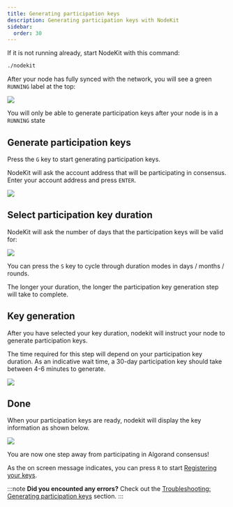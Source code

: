 ```yaml
---
title: Generating participation keys
description: Generating participation keys with NodeKit
sidebar:
  order: 30
---
```


If it is not running already, start NodeKit with this command:

```bash
./nodekit
```

After your node has fully synced with the network, you will see a green `RUNNING` label at the top:

![](/assets/nodekit-state-running.png)

You will only be able to generate participation keys after your node is in a `RUNNING` state

## Generate participation keys

Press the `G` key to start generating participation keys.

NodeKit will ask the account address that will be participating in consensus. Enter your account address and press `ENTER`.

![](/assets/nodekit-partkey-gen-1.png)

## Select participation key duration

NodeKit will ask the number of days that the participation keys will be valid for:

![](/assets/nodekit-partkey-gen-2.png)

You can press the `S` key to cycle through duration modes in days / months / rounds.

The longer your duration, the longer the participation key generation step will take to complete.

## Key generation

After you have selected your key duration, nodekit will instruct your node to generate participation keys.

The time required for this step will depend on your participation key duration. As an indicative wait time, a 30-day participation key should take between 4-6 minutes to generate.

![](/assets/nodekit-partkey-gen-3.png)

## Done

When your participation keys are ready, nodekit will display the key information as shown below.

![](/assets/nodekit-partkey-gen-4.png)

You are now one step away from participating in Algorand consensus!

As the on screen message indicates, you can press `R` to start [Registering your keys](/guides/register-online).

:::note
**Did you encounted any errors?**
Check out the [Troubleshooting: Generating participation keys](/troubleshooting#generating-participation-keys) section.
:::
